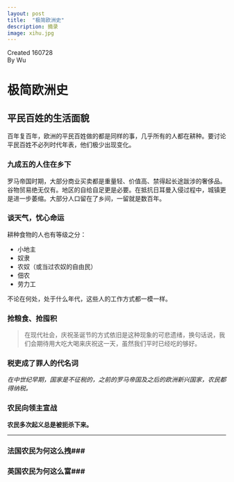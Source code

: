 ```yaml
---
layout: post
title:  "极简欧洲史"
description: 摘录
image: xihu.jpg
---
```


Created 160728  
By Wu

# 极简欧洲史 #

## 平民百姓的生活面貌 ##

百年复百年，欧洲的平民百姓做的都是同样的事，几乎所有的人都在耕种。要讨论平民百姓不必列时代年表，他们极少出现变化。

### 九成五的人住在乡下 ###

罗马帝国时期，大部分商业买卖都是重量轻、价值高、禁得起长途跋涉的奢侈品。谷物贸易绝无仅有。地区的自给自足更是必要。在抵抗日耳曼入侵过程中，城镇更是进一步萎缩。大部分人口留在了乡间，一留就是数百年。

### 谈天气，忧心命运 ###

耕种食物的人也有等级之分：

* 小地主
* 奴隶
* 农奴（或当过农奴的自由民）
* 佃农
* 劳力工

不论在何处，处于什么年代，这些人的工作方式都一模一样。

### 抢粮食、抢囤积 ###

> 在现代社会，庆祝圣诞节的方式依旧是这种现象的可悲遗绪，换句话说，我们会期待用大吃大喝来庆祝这一天，虽然我们平时已经吃的够好。

### 税吏成了罪人的代名词 ###

*在中世纪早期，国家是不征税的，之前的罗马帝国及之后的欧洲新兴国家，农民都得纳税。*

### 农民向领主宣战 ###

**农民多次起义总是被扼杀下来。**

***

### 法国农民为何这么拽###

### 英国农民为何这么富###










